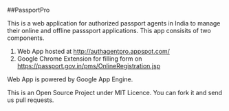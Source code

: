 ##PassportPro

This is a web application for authorized passport agents in India to manage their online and offline passsport applications. This app consisits of two components.

1. Web App hosted at http://authagentpro.appspot.com/
2. Google Chrome Extension for filling form on https://passport.gov.in/pms/OnlineRegistration.jsp

Web App is powered by Google App Engine.

This is an Open Source Project under MIT Licence. You can fork it and send us pull requests.